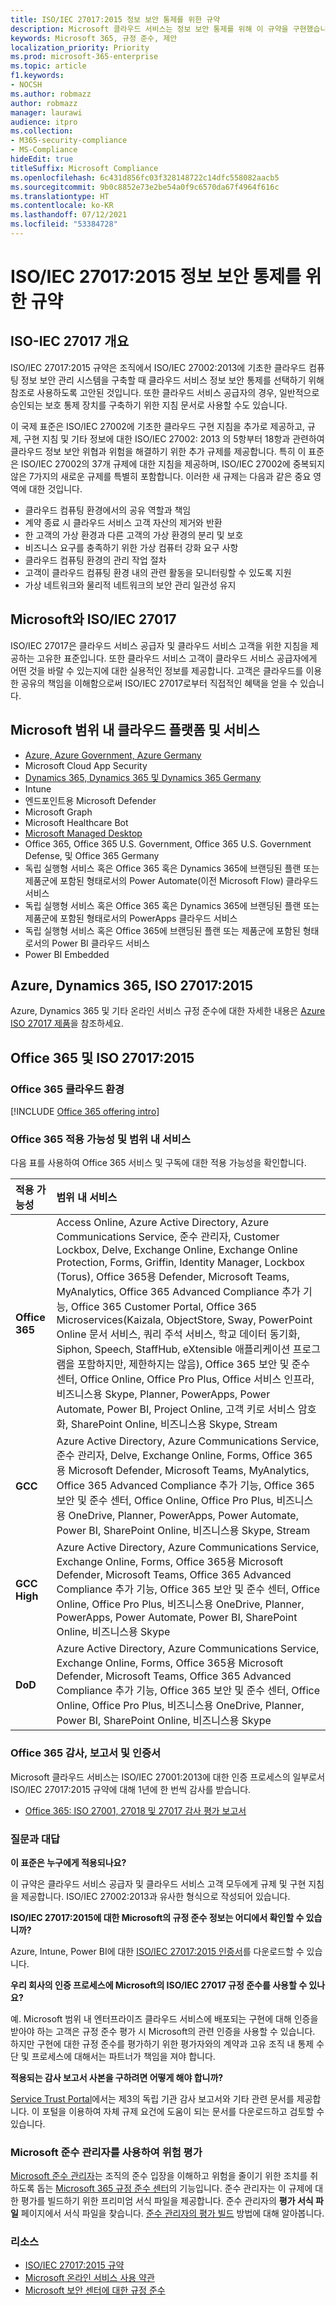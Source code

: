 ```yaml
---
title: ISO/IEC 27017:2015 정보 보안 통제를 위한 규약
description: Microsoft 클라우드 서비스는 정보 보안 통제를 위해 이 규약을 구현했습니다.
keywords: Microsoft 365, 규정 준수, 제안
localization_priority: Priority
ms.prod: microsoft-365-enterprise
ms.topic: article
f1.keywords:
- NOCSH
ms.author: robmazz
author: robmazz
manager: laurawi
audience: itpro
ms.collection:
- M365-security-compliance
- MS-Compliance
hideEdit: true
titleSuffix: Microsoft Compliance
ms.openlocfilehash: 6c431d856fc03f328148722c14dfc558082aacb5
ms.sourcegitcommit: 9b0c8852e73e2be54a0f9c6570da67f4964f616c
ms.translationtype: HT
ms.contentlocale: ko-KR
ms.lasthandoff: 07/12/2021
ms.locfileid: "53384728"
---
```

# <a name="isoiec-270172015-code-of-practice-for-information-security-controls"></a>ISO/IEC 27017:2015 정보 보안 통제를 위한 규약

## <a name="iso-iec-27017-overview"></a>ISO-IEC 27017 개요

ISO/IEC 27017:2015 규약은 조직에서 ISO/IEC 27002:2013에 기초한 클라우드 컴퓨팅 정보 보안 관리 시스템을 구축할 때 클라우드 서비스 정보 보안 통제를 선택하기 위해 참조로 사용하도록 고안된 것입니다. 또한 클라우드 서비스 공급자의 경우, 일반적으로 승인되는 보호 통제 장치를 구축하기 위한 지침 문서로 사용할 수도 있습니다.

이 국제 표준은 ISO/IEC 27002에 기초한 클라우드 구현 지침을 추가로 제공하고, 규제, 구현 지침 및 기타 정보에 대한 ISO/IEC 27002: 2013 의 5항부터 18항과 관련하여 클라우드 정보 보안 위협과 위험을 해결하기 위한 추가 규제를 제공합니다. 특히 이 표준은 ISO/IEC 27002의 37개 규제에 대한 지침을 제공하며, ISO/IEC 27002에 중복되지 않은 7가지의 새로운 규제를 특별히 포함합니다. 이러한 새 규제는 다음과 같은 중요 영역에 대한 것입니다.

- 클라우드 컴퓨팅 환경에서의 공유 역할과 책임
- 계약 종료 시 클라우드 서비스 고객 자산의 제거와 반환
- 한 고객의 가상 환경과 다른 고객의 가상 환경의 분리 및 보호
- 비즈니스 요구를 충족하기 위한 가상 컴퓨터 강화 요구 사항
- 클라우드 컴퓨팅 환경의 관리 작업 절차
- 고객이 클라우드 컴퓨팅 환경 내의 관련 활동을 모니터링할 수 있도록 지원
- 가상 네트워크와 물리적 네트워크의 보안 관리 일관성 유지

## <a name="microsoft-and-isoiec-27017"></a>Microsoft와 ISO/IEC 27017

ISO/IEC 27017은 클라우드 서비스 공급자 및 클라우드 서비스 고객을 위한 지침을 제공하는 고유한 표준입니다. 또한 클라우드 서비스 고객이 클라우드 서비스 공급자에게 어떤 것을 바랄 수 있는지에 대한 실용적인 정보를 제공합니다. 고객은 클라우드를 이용한 공유의 책임을 이해함으로써 ISO/IEC 27017로부터 직접적인 혜택을 얻을 수 있습니다.

## <a name="microsoft-in-scope-cloud-platforms--services"></a>Microsoft 범위 내 클라우드 플랫폼 및 서비스

- [Azure, Azure Government, Azure Germany](https://aka.ms/AzureCompliance)
- Microsoft Cloud App Security
- [Dynamics 365, Dynamics 365 및 Dynamics 365 Germany](https://aka.ms/d365-compliance-list)
- Intune
- 엔드포인트용 Microsoft Defender
- Microsoft Graph
- Microsoft Healthcare Bot
- [Microsoft Managed Desktop](/microsoft-365/managed-desktop/intro/compliance)
- Office 365, Office 365 U.S. Government, Office 365 U.S. Government Defense, 및 Office 365 Germany
- 독립 실행형 서비스 혹은 Office 365 혹은 Dynamics 365에 브랜딩된 플랜 또는 제품군에 포함된 형태로서의 Power Automate(이전 Microsoft Flow) 클라우드 서비스
- 독립 실행형 서비스 혹은 Office 365 혹은 Dynamics 365에 브랜딩된 플랜 또는 제품군에 포함된 형태로서의 PowerApps 클라우드 서비스
- 독립 실행형 서비스 혹은 Office 365에 브랜딩된 플랜 또는 제품군에 포함된 형태로서의 Power BI 클라우드 서비스
- Power BI Embedded

## <a name="azure-dynamics-365-and-iso-270172015"></a>Azure, Dynamics 365, ISO 27017:2015

Azure, Dynamics 365 및 기타 온라인 서비스 규정 준수에 대한 자세한 내용은 [Azure ISO 27017 제품](/azure/compliance/offerings/offering-iso-27017)을 참조하세요.

## <a name="office-365-and-iso-270172015"></a>Office 365 및 ISO 27017:2015

### <a name="office-365-cloud-environments"></a>Office 365 클라우드 환경

[!INCLUDE [Office 365 offering intro](../includes/o365-offering-introduction.md)]

### <a name="office-365-applicability-and-in-scope-services"></a>Office 365 적용 가능성 및 범위 내 서비스

다음 표를 사용하여 Office 365 서비스 및 구독에 대한 적용 가능성을 확인합니다.

| **적용 가능성** | **범위 내 서비스** |
|:------------------|:----------------------|
| **Office 365** | Access Online, Azure Active Directory, Azure Communications Service, 준수 관리자, Customer Lockbox, Delve, Exchange Online, Exchange Online Protection, Forms, Griffin, Identity Manager, Lockbox (Torus), Office 365용 Defender, Microsoft Teams, MyAnalytics, Office 365 Advanced Compliance 추가 기능, Office 365 Customer Portal, Office 365 Microservices(Kaizala, ObjectStore, Sway, PowerPoint Online 문서 서비스, 쿼리 주석 서비스, 학교 데이터 동기화, Siphon, Speech, StaffHub, eXtensible 애플리케이션 프로그램을 포함하지만, 제한하지는 않음), Office 365 보안 및 준수 센터, Office Online, Office Pro Plus, Office 서비스 인프라, 비즈니스용 Skype, Planner, PowerApps, Power Automate, Power BI, Project Online, 고객 키로 서비스 암호화, SharePoint Online, 비즈니스용 Skype, Stream |
| **GCC** | Azure Active Directory, Azure Communications Service, 준수 관리자, Delve, Exchange Online, Forms, Office 365용 Microsoft Defender, Microsoft Teams, MyAnalytics, Office 365 Advanced Compliance 추가 기능, Office 365 보안 및 준수 센터, Office Online, Office Pro Plus, 비즈니스용 OneDrive, Planner, PowerApps, Power Automate, Power BI, SharePoint Online, 비즈니스용 Skype, Stream |
| **GCC High** | Azure Active Directory, Azure Communications Service, Exchange Online, Forms, Office 365용 Microsoft Defender, Microsoft Teams, Office 365 Advanced Compliance 추가 기능, Office 365 보안 및 준수 센터, Office Online, Office Pro Plus, 비즈니스용 OneDrive, Planner, PowerApps, Power Automate, Power BI, SharePoint Online, 비즈니스용 Skype |
| **DoD** | Azure Active Directory, Azure Communications Service, Exchange Online, Forms, Office 365용 Microsoft Defender, Microsoft Teams, Office 365 Advanced Compliance 추가 기능, Office 365 보안 및 준수 센터, Office Online, Office Pro Plus, 비즈니스용 OneDrive, Planner, Power BI, SharePoint Online, 비즈니스용 Skype |

### <a name="office-365-audits-reports-and-certificates"></a>Office 365 감사, 보고서 및 인증서

Microsoft 클라우드 서비스는 ISO/IEC 27001:2013에 대한 인증 프로세스의 일부로서 ISO/IEC 27017:2015 규약에 대해 1년에 한 번씩 감사를 받습니다.

- [Office 365: ISO 27001, 27018 및 27017 감사 평가 보고서](https://aka.ms/o365isoreport)

### <a name="frequently-asked-questions"></a>질문과 대답

**이 표준은 누구에게 적용되나요?**

이 규약은 클라우드 서비스 공급자 및 클라우드 서비스 고객 모두에게 규제 및 구현 지침을 제공합니다. ISO/IEC 27002:2013과 유사한 형식으로 작성되어 있습니다.

**ISO/IEC 27017:2015에 대한 Microsoft의 규정 준수 정보는 어디에서 확인할 수 있습니까?**

Azure, Intune, Power BI에 대한 [ISO/IEC 27017:2015 인증서](https://aka.ms/azureiso27017)를 다운로드할 수 있습니다.

**우리 회사의 인증 프로세스에 Microsoft의 ISO/IEC 27017 규정 준수를 사용할 수 있나요?**

예. Microsoft 범위 내 엔터프라이즈 클라우드 서비스에 배포되는 구현에 대해 인증을 받아야 하는 고객은 규정 준수 평가 시 Microsoft의 관련 인증을 사용할 수 있습니다. 하지만 구현에 대한 규정 준수를 평가하기 위한 평가자와의 계약과 고유 조직 내 통제 수단 및 프로세스에 대해서는 파트너가 책임을 져야 합니다.

**적용되는 감사 보고서 사본을 구하려면 어떻게 해야 합니까?**

[Service Trust Portal](https://aka.ms/stphelp)에서는 제3의 독립 기관 감사 보고서와 기타 관련 문서를 제공합니다. 이 포털을 이용하여 자체 규제 요건에 도움이 되는 문서를 다운로드하고 검토할 수 있습니다.

### <a name="use-microsoft-compliance-manager-to-assess-your-risk"></a>Microsoft 준수 관리자를 사용하여 위험 평가

[Microsoft 준수 관리자](/microsoft-365/compliance/compliance-manager)는 조직의 준수 입장을 이해하고 위험을 줄이기 위한 조치를 취하도록 돕는 [Microsoft 365 규정 준수 센터](/microsoft-365/compliance/microsoft-365-compliance-center)의 기능입니다. 준수 관리자는 이 규제에 대한 평가를 빌드하기 위한 프리미엄 서식 파일을 제공합니다. 준수 관리자의 **평가 서식 파일** 페이지에서 서식 파일을 찾습니다. [준수 관리자의 평가 빌드](/microsoft-365/compliance/compliance-manager-assessments) 방법에 대해 알아봅니다.

### <a name="resources"></a>리소스

- [ISO/IEC 27017:2015 규약](https://www.iso.org/iso/iso_catalogue/catalogue_tc/catalogue_detail.htm?csnumber=43757)
- [Microsoft 온라인 서비스 사용 약관](https://aka.ms/Online-Services-Terms)
- [Microsoft 보안 센터에 대한 규정 준수](https://www.microsoft.com/trust-center/compliance/compliance-overview)
